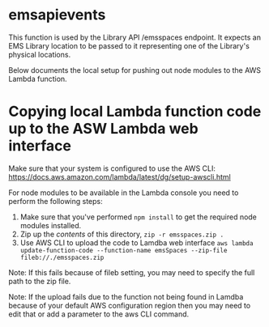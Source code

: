 # emsapievents
This function is used by the Library API /emsspaces endpoint. It expects an EMS Library location to be passed to it representing one of the Library's physical locations.

Below documents the local setup for pushing out node modules to the AWS Lambda function.

# Copying local Lambda function code up to the ASW Lambda web interface
Make sure that your system is configured to use the AWS CLI:
https://docs.aws.amazon.com/lambda/latest/dg/setup-awscli.html

For node modules to be available in the Lambda console you need to perform the following steps:
1. Make sure that you've performed `npm install` to get the required node modules installed.
2. Zip up the *contents* of this directory, `zip -r emsspaces.zip .`
3. Use AWS CLI to upload the code to Lamdba web interface
`aws lambda update-function-code --function-name emsSpaces --zip-file fileb://./emsspaces.zip`

Note: If this fails because of fileb setting, you may need to specify the full path to the zip file.

Note: If the upload fails due to the function not being found in Lamdba because of your default AWS configuration region then you may need to edit that or add a parameter to the aws CLI command.
